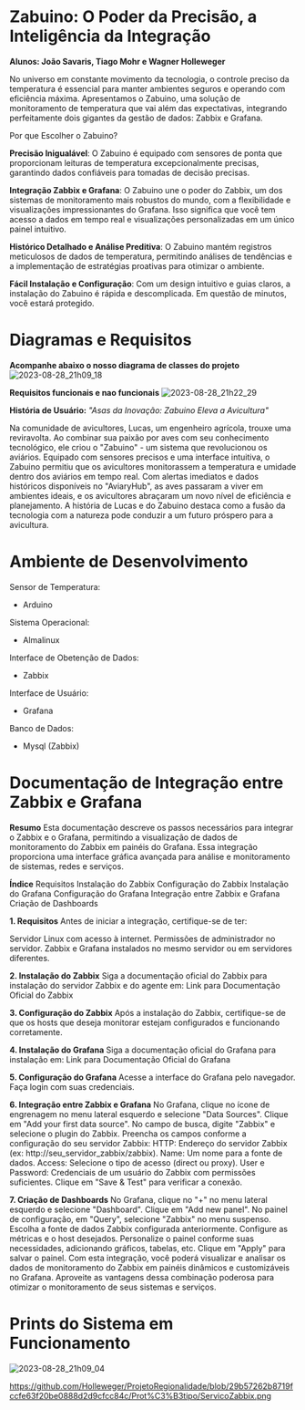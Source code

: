 # Zabuino: O Poder da Precisão, a Inteligência da Integração
**Alunos: João Savaris, Tiago Mohr e Wagner Holleweger**

No universo em constante movimento da tecnologia, o controle preciso da temperatura é essencial para manter ambientes seguros e operando com eficiência máxima. Apresentamos o Zabuino, uma solução de monitoramento de temperatura que vai além das expectativas, integrando perfeitamente dois gigantes da gestão de dados: Zabbix e Grafana.

Por que Escolher o Zabuino?

**Precisão Inigualável**: O Zabuino é equipado com sensores de ponta que proporcionam leituras de temperatura excepcionalmente precisas, garantindo dados confiáveis para tomadas de decisão precisas.

**Integração Zabbix e Grafana**: O Zabuino une o poder do Zabbix, um dos sistemas de monitoramento mais robustos do mundo, com a flexibilidade e visualizações impressionantes do Grafana. Isso significa que você tem acesso a dados em tempo real e visualizações personalizadas em um único painel intuitivo.

**Histórico Detalhado e Análise Preditiva**: O Zabuino mantém registros meticulosos de dados de temperatura, permitindo análises de tendências e a implementação de estratégias proativas para otimizar o ambiente.

**Fácil Instalação e Configuração**: Com um design intuitivo e guias claros, a instalação do Zabuino é rápida e descomplicada. Em questão de minutos, você estará protegido.


# Diagramas e Requisitos
**Acompanhe abaixo o nosso diagrama de classes do projeto**
![2023-08-28_21h09_18](https://github.com/Holleweger/ProjetoRegionalidade/assets/65625548/c20d282c-12d6-4855-85d6-565ab4fa8580)

**Requisitos funcionais e nao funcionais**
![2023-08-28_21h22_29](https://github.com/Holleweger/ProjetoRegionalidade/assets/65625548/e571d3a0-53f6-42e9-8937-cf0554f3db1e)


**História de Usuário:** _"Asas da Inovação: Zabuino Eleva a Avicultura"_

Na comunidade de avicultores, Lucas, um engenheiro agrícola, trouxe uma reviravolta. Ao combinar sua paixão por aves com seu conhecimento tecnológico, ele criou o "Zabuino" - um sistema que revolucionou os aviários. Equipado com sensores precisos e uma interface intuitiva, o Zabuino permitiu que os avicultores monitorassem a temperatura e umidade dentro dos aviários em tempo real. Com alertas imediatos e dados históricos disponíveis no "AviaryHub", as aves passaram a viver em ambientes ideais, e os avicultores abraçaram um novo nível de eficiência e planejamento. A história de Lucas e do Zabuino destaca como a fusão da tecnologia com a natureza pode conduzir a um futuro próspero para a avicultura.


# Ambiente de Desenvolvimento

Sensor de Temperatura:
- Arduino

Sistema Operacional:
- Almalinux

Interface de Obetenção de Dados:
- Zabbix

Interface de Usuário:
- Grafana

Banco de Dados:
- Mysql (Zabbix)


# Documentação de Integração entre Zabbix e Grafana
**Resumo**
Esta documentação descreve os passos necessários para integrar o Zabbix e o Grafana, permitindo a visualização de dados de monitoramento do Zabbix em painéis do Grafana. Essa integração proporciona uma interface gráfica avançada para análise e monitoramento de sistemas, redes e serviços.

**Índice**
Requisitos
Instalação do Zabbix
Configuração do Zabbix
Instalação do Grafana
Configuração do Grafana
Integração entre Zabbix e Grafana
Criação de Dashboards

**1. Requisitos**
Antes de iniciar a integração, certifique-se de ter:

Servidor Linux com acesso à internet.
Permissões de administrador no servidor.
Zabbix e Grafana instalados no mesmo servidor ou em servidores diferentes.

**2. Instalação do Zabbix**
Siga a documentação oficial do Zabbix para instalação do servidor Zabbix e do agente em: Link para Documentação Oficial do Zabbix

**3. Configuração do Zabbix**
Após a instalação do Zabbix, certifique-se de que os hosts que deseja monitorar estejam configurados e funcionando corretamente.

**4. Instalação do Grafana**
Siga a documentação oficial do Grafana para instalação em: Link para Documentação Oficial do Grafana

**5. Configuração do Grafana**
Acesse a interface do Grafana pelo navegador.
Faça login com suas credenciais.

**6. Integração entre Zabbix e Grafana**
No Grafana, clique no ícone de engrenagem no menu lateral esquerdo e selecione "Data Sources".
Clique em "Add your first data source".
No campo de busca, digite "Zabbix" e selecione o plugin do Zabbix.
Preencha os campos conforme a configuração do seu servidor Zabbix:
HTTP: Endereço do servidor Zabbix (ex: http://seu_servidor_zabbix/zabbix).
Name: Um nome para a fonte de dados.
Access: Selecione o tipo de acesso (direct ou proxy).
User e Password: Credenciais de um usuário do Zabbix com permissões suficientes.
Clique em "Save & Test" para verificar a conexão.

**7. Criação de Dashboards**
No Grafana, clique no "+" no menu lateral esquerdo e selecione "Dashboard".
Clique em "Add new panel".
No painel de configuração, em "Query", selecione "Zabbix" no menu suspenso.
Escolha a fonte de dados Zabbix configurada anteriormente.
Configure as métricas e o host desejados.
Personalize o painel conforme suas necessidades, adicionando gráficos, tabelas, etc.
Clique em "Apply" para salvar o painel.
Com esta integração, você poderá visualizar e analisar os dados de monitoramento do Zabbix em painéis dinâmicos e customizáveis no Grafana. Aproveite as vantagens dessa combinação poderosa para otimizar o monitoramento de seus sistemas e serviços.

# Prints do Sistema em Funcionamento
![2023-08-28_21h09_04](https://github.com/Holleweger/ProjetoRegionalidade/assets/65625548/1f609f0c-c628-4d83-b9b3-1969d10d44c6)

https://github.com/Holleweger/ProjetoRegionalidade/blob/29b57262b8719fccfe63f20be0888d2d9cfcc84c/Prot%C3%B3tipo/ServicoZabbix.png
